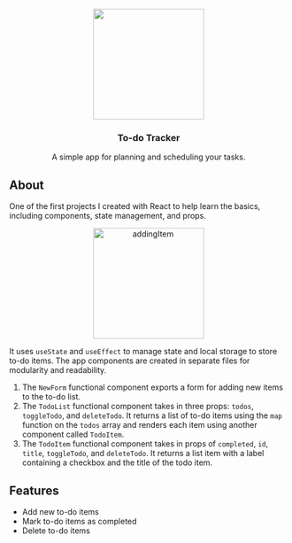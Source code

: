 <br />
<div align="center">
  <a>
    <img src="https://cdn-icons-png.flaticon.com/512/579/579703.png" style="width: 200px; height: 200px;">
  </a>

  <h3 align="center">To-do Tracker</h3>

  <p align="center">
  A simple app for planning and scheduling your tasks.
  </p>
</div>

## About 
One of the first projects I created with React to help learn the basics, including components, state management, and props. 

<p align="center">
  <img src="https://imgur.com/tKnFeBD.png" alt="addingItem" style="height: 200px;">
</p>

It uses <code>useState</code> and <code>useEffect</code> to manage state and local storage to store to-do items. The app components are created in separate files for modularity and readability. 
<ol>
    <li> The <code>NewForm</code> functional component exports a form for adding new items to the to-do list.
    <li> The <code>TodoList</code> functional component takes in three props: <code>todos</code>, <code>toggleTodo</code>, and <code>deleteTodo</code>. 
    It returns a list of to-do items using the <code>map</code> function on the <code>todos</code> array and renders each item using another component called <code>TodoItem</code>. 
    <li> The <code>TodoItem</code> functional component takes in props of <code>completed</code>, <code>id</code>, <code>title</code>, <code>toggleTodo</code>, and <code>deleteTodo</code>. It returns a list item with a label containing a checkbox and the title of the todo item.
</ol>

## Features
<ul>
  <li>Add new to-do items
  <li>Mark to-do items as completed
  <li> Delete to-do items
</ul>

